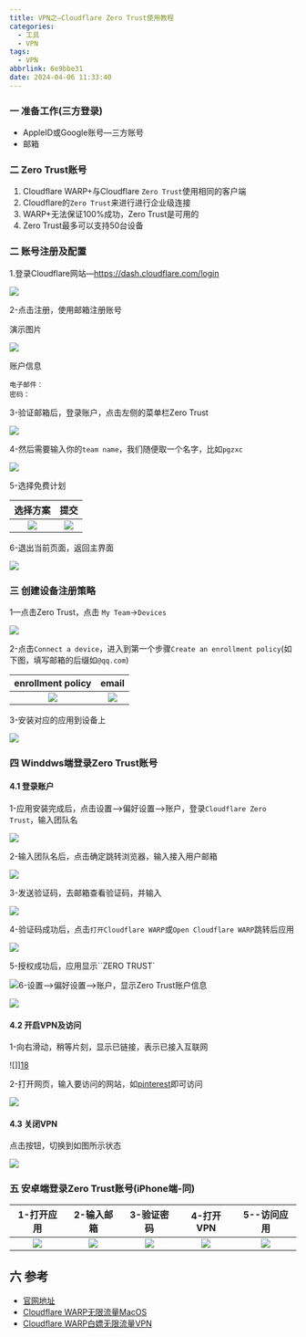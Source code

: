 ```yaml
---
title: VPN之—Cloudflare Zero Trust使用教程
categories:
  - 工具
  - VPN
tags:
  - VPN
abbrlink: 6e9bbe31
date: 2024-04-06 11:33:40
---
```

### 一 准备工作(三方登录)

* AppleID或Google账号—三方账号
* 邮箱

<!--more-->

### 二 Zero Trust账号

1. Cloudflare WARP+与Cloudflare `Zero Trust`使用相同的客户端
2. Cloudflare的`Zero Trust`来进行进行企业级连接
3. WARP+无法保证100%成功，Zero Trust是可用的
4. Zero Trust最多可以支持50台设备

### 二 账号注册及配置

1.登录Cloudflare网站—https://dash.cloudflare.com/login

![][1]

2-点击注册，使用邮箱注册账号

演示图片

![][2]

账户信息

```
电子邮件：
密码：
```

3-验证邮箱后，登录账户，点击左侧的菜单栏Zero Trust

![][3]

4-然后需要输入你的`team name`，我们随便取一个名字，比如`pgzxc`

![][4]

5-选择免费计划

| 选择方案 |  提交  |
| :------: | :----: |
|  ![][5]  | ![][6] |

6-退出当前页面，返回主界面

![][7]



### 三 创建设备注册策略

1—点击Zero Trust，点击 `My Team`->`Devices`

![][8]

2-点击`Connect a device`，进入到第一个步骤`Create an enrollment policy`(如下图，填写邮箱的后缀如`@qq.com`)

| enrollment policy |  email  |
| :---------------: | :-----: |
|      ![][9]       | ![][10] |

3-安装对应的应用到设备上

![][11]

### 四 Winddws端登录Zero Trust账号

#### 4.1 登录账户

1-应用安装完成后，点击设置—>偏好设置——>账户，登录`Cloudflare Zero Trust`，输入团队名

![][12]

2-输入团队名后，点击确定跳转浏览器，输入接入用户邮箱

![][13]

3-发送验证码，去邮箱查看验证码，并输入

![][14]

4-验证码成功后，点击`打开Cloudflare WARP`或`Open Cloudflare WARP`跳转后应用

![][15]

5-授权成功后，应用显示``ZERO TRUST`

![][16]6-设置—>偏好设置——>账户，显示Zero Trust账户信息

![][17]

#### 4.2 开启VPN及访问

1-向右滑动，稍等片刻，显示已链接，表示已接入互联网

![]][18]

2-打开网页，输入要访问的网站，如[pinterest](https://www.pinterest.com/)即可访问

![][19]

#### 4.3 关闭VPN

点击按钮，切换到如图所示状态

![][20]

### 五 安卓端登录Zero Trust账号(iPhone端-同)

| 1-打开应用 | 2-输入邮箱 | 3-验证密码 | 4-打开VPN | 5--访问应用 |
| :--------: | :--------: | :--------: | :-------: | :---------: |
|  ![][21]   |  ![][22]   |  ![][23]   |  ![][24]  |   ![][25]   |

## 六 参考

* [官网地址](https://one.one.one.one/)
* [Cloudflare WARP无限流量MacOS](https://blog.csdn.net/tianclll/article/details/132346001)
* [Cloudflare WARP白嫖无限流量VPN](https://www.techxiaofei.com/post/vpn/warp/)



[1]:https://cdn.jsdelivr.net/gh/PGzxc/CDN/blog-vpn/vpn-zero-website.png
[2]:https://cdn.jsdelivr.net/gh/PGzxc/CDN/blog-vpn/vpn-zero-register-email.png
[3]:https://cdn.jsdelivr.net/gh/PGzxc/CDN/blog-vpn/vpn-zero-left-trust.png
[4]:https://cdn.jsdelivr.net/gh/PGzxc/CDN/blog-vpn/vpn-zero-team-name.png
[5]:https://cdn.jsdelivr.net/gh/PGzxc/CDN/blog-vpn/vpn-zero-plan-free.png
[6]:https://cdn.jsdelivr.net/gh/PGzxc/CDN/blog-vpn/vpn-zero-plan-free-pay.png
[7]:https://cdn.jsdelivr.net/gh/PGzxc/CDN/blog-vpn/vpn-zero-plan-pay-back.png
[8]:https://cdn.jsdelivr.net/gh/PGzxc/CDN/blog-vpn/vpn-zero-myteam-devices.png
[9]:https://cdn.jsdelivr.net/gh/PGzxc/CDN/blog-vpn/vpn-zero-myteam-devices-policy.png
[10]:https://cdn.jsdelivr.net/gh/PGzxc/CDN/blog-vpn/vpn-zero-myteam-devices-policy-email.png
[11]:https://cdn.jsdelivr.net/gh/PGzxc/CDN/blog-vpn/vpn-zero-myteam-devices-install.png
[12]:https://cdn.jsdelivr.net/gh/PGzxc/CDN/blog-vpn/vpn-zero-myteam-devices-teamname.png
[13]:https://cdn.jsdelivr.net/gh/PGzxc/CDN/blog-vpn/vpn-zero-myteam-devices-teamname-login.png
[14]:https://cdn.jsdelivr.net/gh/PGzxc/CDN/blog-vpn/vpn-zero-myteam-devices-teamname-code.png
[15]:https://cdn.jsdelivr.net/gh/PGzxc/CDN/blog-vpn/vpn-zero-myteam-open-warp.png
[16]:https://cdn.jsdelivr.net/gh/PGzxc/CDN/blog-vpn/vpn-zero-myteam-open-zero-trust.png
[17]:https://cdn.jsdelivr.net/gh/PGzxc/CDN/blog-vpn/vpn-zero-myteam-zero-account.png
[18]:https://cdn.jsdelivr.net/gh/PGzxc/CDN/blog-vpn/vpn-zero-myteam-connected.png
[19]:https://cdn.jsdelivr.net/gh/PGzxc/CDN/blog-vpn/vpn-zero-myteam-connected-vist.png
[20]:https://cdn.jsdelivr.net/gh/PGzxc/CDN/blog-vpn/vpn-zero-myteam-connect-close.png
[21]:https://cdn.jsdelivr.net/gh/PGzxc/CDN/blog-vpn/vpn-zero-ios-close.jpg
[22]:https://cdn.jsdelivr.net/gh/PGzxc/CDN/blog-vpn/vpn-zero-ios-email.jpg
[23]:https://cdn.jsdelivr.net/gh/PGzxc/CDN/blog-vpn/vpn-zero-ios-code.jpg
[24]:https://cdn.jsdelivr.net/gh/PGzxc/CDN/blog-vpn/vpn-zero-ios-begin.jpg
[25]:https://cdn.jsdelivr.net/gh/PGzxc/CDN/blog-vpn/vpn-zero-ios-vist.jpg